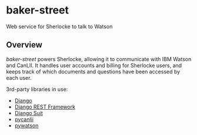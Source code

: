 baker-street
============

Web service for Sherlocke to talk to Watson

## Overview

*baker-street* powers Sherlocke, allowing it to communicate with IBM Watson and CanLII.
It handles user accounts and billing for Sherlocke users, and keeps track of which documents and questions
have been accessed by each user.

3rd-party libraries in use:

- [Django](https://www.djangoproject.com/)
- [Django REST Framework](http://www.django-rest-framework.org/)
- [Django Suit](http://djangosuit.com/)
- [pycanlii](https://github.com/sherlocke/pycanlii)
- [pywatson](https://github.com/sherlocke/pywatson)


